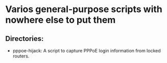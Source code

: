 # Varios general-purpose scripts with nowhere else to put them
## Directories:
- pppoe-hijack: A script to capture PPPoE login information from locked routers.
